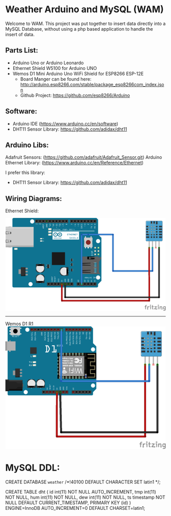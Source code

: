 # Weather Arduino and MySQL (WAM)

Welcome to WAM. This project was put together to insert data directly into a MySQL Database,
without using a php based application to handle the insert of data.

## Parts List:
  - Arduino Uno or Arduino Leonardo
  - Ethernet Shield W5100 for Arduino UNO
  - Wemos D1 Mini Arduino Uno WiFi Shield for ESP8266 ESP-12E
      - Board Manger can be found here: http://arduino.esp8266.com/stable/package_esp8266com_index.json
      - Github Project: https://github.com/esp8266/Arduino


## Software:
  - Arduino IDE (https://www.arduino.cc/en/software)
  - DHT11 Sensor Library: https://github.com/adidax/dht11

## Arduino Libs:

Adafruit Sensors: (https://github.com/adafruit/Adafruit_Sensor.git)
Arduino Ethernet Library: (https://www.arduino.cc/en/Reference/Ethernet)

I prefer this library:
  - DHT11 Sensor Library: https://github.com/adidax/dht11

## Wiring Diagrams:


Ethernet Shield:

![Wiring Diagram Ethernet Shield](https://github.com/cetanhota/wam/blob/main/images/ethernet-shield.png)
 <hr>

 Wemos D1 R1
![Wemos D1 R1](https://github.com/cetanhota/wam/blob/main/images/wemos-d1-r1-dht.png)

# MySQL DDL:

CREATE DATABASE `weather` /*!40100 DEFAULT CHARACTER SET latin1 */;

CREATE TABLE dht (
  id int(11) NOT NULL AUTO_INCREMENT,
  tmp int(11) NOT NULL,
  hum int(11) NOT NULL,
  dew int(11) NOT NULL,
  ts timestamp NOT NULL DEFAULT CURRENT_TIMESTAMP,
  PRIMARY KEY (id)
) ENGINE=InnoDB AUTO_INCREMENT=0 DEFAULT CHARSET=latin1;
